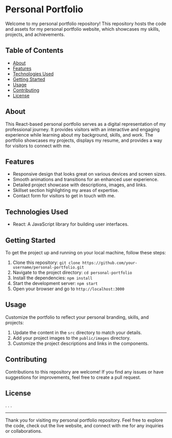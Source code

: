 # Personal Portfolio

Welcome to my personal portfolio repository! This repository hosts the code and assets for my personal portfolio website, which showcases my skills, projects, and achievements.

## Table of Contents

- [About](#about)
- [Features](#features)
- [Technologies Used](#technologies-used)
- [Getting Started](#getting-started)
- [Usage](#usage)
- [Contributing](#contributing)
- [License](#license)

## About

This React-based personal portfolio serves as a digital representation of my professional journey. It provides visitors with an interactive and engaging experience while learning about my background, skills, and work. The portfolio showcases my projects, displays my resume, and provides a way for visitors to connect with me.

## Features

- Responsive design that looks great on various devices and screen sizes.
- Smooth animations and transitions for an enhanced user experience.
- Detailed project showcase with descriptions, images, and links.
- Skillset section highlighting my areas of expertise.
- Contact form for visitors to get in touch with me.

## Technologies Used

- React: A JavaScript library for building user interfaces.

## Getting Started

To get the project up and running on your local machine, follow these steps:

1. Clone this repository: `git clone https://github.com/your-username/personal-portfolio.git`
2. Navigate to the project directory: `cd personal-portfolio`
3. Install the dependencies: `npm install`
4. Start the development server: `npm start`
5. Open your browser and go to `http://localhost:3000`

## Usage

Customize the portfolio to reflect your personal branding, skills, and projects:

1. Update the content in the `src` directory to match your details.
2. Add your project images to the `public/images` directory.
4. Customize the project descriptions and links in the components.

## Contributing

Contributions to this repository are welcome! If you find any issues or have suggestions for improvements, feel free to create a pull request. 

## License

.
.
.

---

Thank you for visiting my personal portfolio repository. Feel free to explore the code, check out the live website, and connect with me for any inquiries or collaborations.

